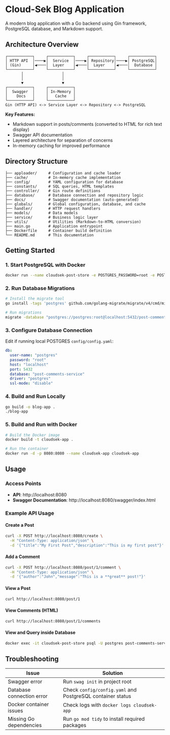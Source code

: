 # Cloud-Sek Blog Application

A modern blog application with a Go backend using Gin framework, PostgreSQL database, and Markdown support.

## Architecture Overview

```
┌───────────┐     ┌───────────┐     ┌───────────┐     ┌───────────┐
│ HTTP API  │────▶│  Service  │────▶│ Repository│────▶│ PostgreSQL│
│ (Gin)     │◀────│  Layer    │◀────│  Layer    │◀────│  Database │
└───────────┘     └───────────┘     └───────────┘     └───────────┘
       │                 │
       │                 │
       ▼                 ▼
┌───────────┐     ┌───────────┐
│  Swagger  │     │ In-Memory │
│    Docs   │     │   Cache   │
└───────────┘     └───────────┘
Gin (HTTP API) <-> Service Layer <-> Repository <-> PostgreSQL
```
**Key Features:**
- Markdown support in posts/comments (converted to HTML for rich text display)
- Swagger API documentation
- Layered architecture for separation of concerns
- In-memory caching for improved performance

## Directory Structure

```
├── apploader/     # Configuration and cache loader
├── cache/         # In-memory cache implementation
├── config/        # YAML configuration for database
├── constants/     # SQL queries, HTML templates
├── controller/    # Gin route definitions
├── database/      # Database connection and repository logic
├── docs/          # Swagger documentation (auto-generated)
├── globals/       # Global configuration, database, and cache
├── handler/       # HTTP request handlers
├── models/        # Data models
├── service/       # Business logic layer
├── utils/         # Utilities (Markdown-to-HTML conversion)
├── main.go        # Application entrypoint
├── Dockerfile     # Container build definition
└── README.md      # This documentation
```

## Getting Started

### 1. Start PostgreSQL with Docker

```bash
docker run --name cloudsek-post-store -e POSTGRES_PASSWORD=root -e POSTGRES_DB=post-comments-service -p 5432:5432 -d postgres:latest
```

### 2. Run Database Migrations

```bash
# Install the migrate tool
go install -tags 'postgres' github.com/golang-migrate/migrate/v4/cmd/migrate@latest

# Run migrations
migrate -database "postgres://postgres:root@localhost:5432/post-comments-service?sslmode=disable" -path ./database/migration up
```

### 3. Configure Database Connection

Edit if running local POSTGRES `config/config.yaml`:

```yaml
db:
  user-name: "postgres"
  password: "root"
  host: "localhost"
  port: 5432
  database: "post-comments-service"
  driver: "postgres"
  ssl-mode: "disable"
```

### 4. Build and Run Locally

```bash
go build -o blog-app .
./blog-app
```

### 5. Build and Run with Docker

```bash
# Build the Docker image
docker build -t cloudsek-app .

# Run the container
docker run -d -p 8080:8080 --name cloudsek-app cloudsek-app
```

## Usage

### Access Points

- **API**: http://localhost:8080
- **Swagger Documentation**: http://localhost:8080/swagger/index.html

### Example API Usage

#### Create a Post

```bash
curl -X POST http://localhost:8080/create \
  -H "Content-Type: application/json" \
  -d '{"title":"My First Post","description":"This is my first post"}'
```
#### Add a Comment

```bash
curl -X POST http://localhost:8080/post/1/comment \
  -H "Content-Type: application/json" \
  -d '{"author":"John","message":"This is a **great** post!"}'
```

#### View a Post

```bash
curl http://localhost:8080/post/1
```

#### View Comments (HTML)

```bash
curl http://localhost:8080/post/1/comments
```
#### View and Query inside Database
``` bash 
docker exec -it cloudsek-post-store psql -U postgres post-comments-service
```

## Troubleshooting

| Issue | Solution |
|-------|----------|
| Swagger error | Run `swag init` in project root |
| Database connection error | Check `config/config.yaml` and PostgreSQL container status |
| Docker container issues | Check logs with `docker logs cloudsek-app` |
| Missing Go dependencies | Run `go mod tidy` to install required packages |
